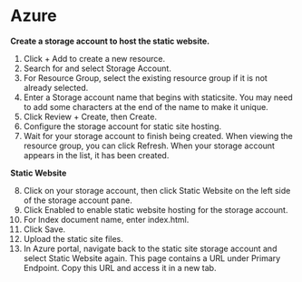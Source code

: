 # Azure

**Create a storage account to host the static website.**

1.	Click + Add to create a new resource.
2.	Search for and select Storage Account.
3.	For Resource Group, select the existing resource group if it is not already selected.
4.	Enter a Storage account name that begins with staticsite. You may need to add some characters at the end of the name to make it unique.
5.	Click Review + Create, then Create.
6.	Configure the storage account for static site hosting.
7.	Wait for your storage account to finish being created. When viewing the resource group, you can click Refresh. When your storage account appears in the list, it has been created.

**Static Website**


8.	Click on your storage account, then click Static Website on the left side of the storage account pane.
9.	Click Enabled to enable static website hosting for the storage account.
10.	For Index document name, enter index.html.
11.	Click Save.
12.	Upload the static site files.
13.	In Azure portal, navigate back to the static site storage account and select Static Website again. This page contains a URL under Primary Endpoint. Copy this URL and access it in a new tab.
